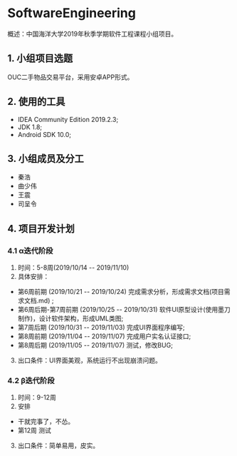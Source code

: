 # SoftwareEngineering
概述：中国海洋大学2019年秋季学期软件工程课程小组项目。

## 1. 小组项目选题
OUC二手物品交易平台，采用安卓APP形式。

## 2. 使用的工具
- IDEA Community Edition 2019.2.3;
- JDK 1.8;
- Android SDK 10.0;

## 3. 小组成员及分工
- 秦浩
- 曲少伟
- 王震
- 司呈令

## 4. 项目开发计划
### 4.1 α迭代阶段
1. 时间：5-8周(2019/10/14 -- 2019/11/10)
2. 具体安排：
- 第6周前期 (2019/10/21 -- 2019/10/24) 完成需求分析，形成需求文档(项目需求文档.md) ;
- 第6周后期-第7周前期 (2019/10/25 -- 2019/10/31) 软件UI原型设计(使用墨刀制作)，设计软件架构，形成UML类图;
- 第7周后期 (2019/10/31 -- 2019/11/03) 完成UI界面程序编写;
- 第8周前期 (2019/11/04 -- 2019/11/07) 完成用户实名认证接口;
- 第8周后期 (2019/11/05 -- 2019/11/07) 测试，修改BUG;
3. 出口条件：UI界面美观，系统运行不出现崩溃问题。
### 4.2 β迭代阶段
1. 时间：9-12周
2. 安排
- 干就完事了，不怂。
- 第12周 测试
3. 出口条件：简单易用，皮实。
